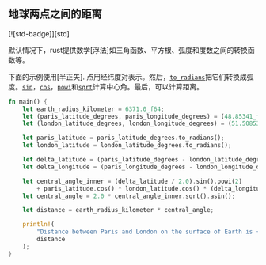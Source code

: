 ## 地球两点之间的距离

[![std-badge]][std]

默认情况下，rust提供数学[浮法]如三角函数、平方根、弧度和度数之间的转换函数等。

下面的示例使用[半正矢]. 点用经纬度对表示。然后，[`to_radians`]把它们转换成弧度。[`sin`]，[`cos`]，[`powi`]和[`sqrt`]计算中心角。最后，可以计算距离。

```rust
fn main() {
    let earth_radius_kilometer = 6371.0_f64;
    let (paris_latitude_degrees, paris_longitude_degrees) = (48.85341_f64, -2.34880_f64);
    let (london_latitude_degrees, london_longitude_degrees) = (51.50853_f64, -0.12574_f64);

    let paris_latitude = paris_latitude_degrees.to_radians();
    let london_latitude = london_latitude_degrees.to_radians();

    let delta_latitude = (paris_latitude_degrees - london_latitude_degrees).to_radians();
    let delta_longitude = (paris_longitude_degrees - london_longitude_degrees).to_radians();

    let central_angle_inner = (delta_latitude / 2.0).sin().powi(2)
        + paris_latitude.cos() * london_latitude.cos() * (delta_longitude / 2.0).sin().powi(2);
    let central_angle = 2.0 * central_angle_inner.sqrt().asin();

    let distance = earth_radius_kilometer * central_angle;

    println!(
        "Distance between Paris and London on the surface of Earth is {:.1} kilometers",
        distance
    );
}
```

[float methods]: https://doc.rust-lang.org/std/primitive.f64.html#methods

[`to_radians`]: https://doc.rust-lang.org/std/primitive.f64.html#method.to_radians

[`sin`]: https://doc.rust-lang.org/std/primitive.f64.html#method.sin

[`cos`]: https://doc.rust-lang.org/std/primitive.f64.html#method.cos

[`powi`]: https://doc.rust-lang.org/std/primitive.f64.html#method.powi

[`sqrt`]: https://doc.rust-lang.org/std/primitive.f64.html#method.sqrt

[haversine formula]: https://en.wikipedia.org/wiki/Haversine_formula
